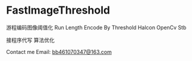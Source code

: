# FastImageThreshold
游程编码图像阈值化 Run Length Encode By Threshold  Halcon OpenCv Stb

接程序代写 算法优化 

Contact me 
Email: bb461070347@163.com

